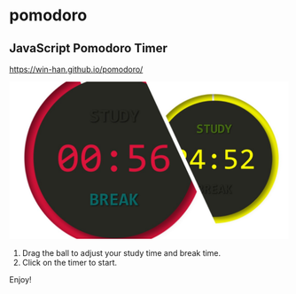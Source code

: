
# pomodoro
## JavaScript Pomodoro Timer
  https://win-han.github.io/pomodoro/
  
![enter image description here](https://github.com/win-han/pomodoro/blob/master/Presentation2.jpg?raw=true)


 1. Drag the ball to adjust your study time and break time.   
 2. Click on the timer to start.

  Enjoy!
